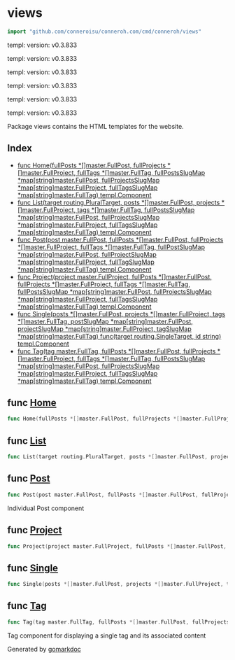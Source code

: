<!-- gomarkdoc:embed:start -->

<!-- Code generated by gomarkdoc. DO NOT EDIT -->

# views

```go
import "github.com/conneroisu/conneroh.com/cmd/conneroh/views"
```

templ: version: v0.3.833

templ: version: v0.3.833

templ: version: v0.3.833

templ: version: v0.3.833

templ: version: v0.3.833

templ: version: v0.3.833

Package views contains the HTML templates for the website.

## Index

- [func Home\(fullPosts \*\[\]master.FullPost, fullProjects \*\[\]master.FullProject, fullTags \*\[\]master.FullTag, fullPostsSlugMap \*map\[string\]master.FullPost, fullProjectsSlugMap \*map\[string\]master.FullProject, fullTagsSlugMap \*map\[string\]master.FullTag\) templ.Component](<#Home>)
- [func List\(target routing.PluralTarget, posts \*\[\]master.FullPost, projects \*\[\]master.FullProject, tags \*\[\]master.FullTag, fullPostsSlugMap \*map\[string\]master.FullPost, fullProjectsSlugMap \*map\[string\]master.FullProject, fullTagsSlugMap \*map\[string\]master.FullTag\) templ.Component](<#List>)
- [func Post\(post master.FullPost, fullPosts \*\[\]master.FullPost, fullProjects \*\[\]master.FullProject, fullTags \*\[\]master.FullTag, fullPostSlugMap \*map\[string\]master.FullPost, fullProjectSlugMap \*map\[string\]master.FullProject, fullTagSlugMap \*map\[string\]master.FullTag\) templ.Component](<#Post>)
- [func Project\(project master.FullProject, fullPosts \*\[\]master.FullPost, fullProjects \*\[\]master.FullProject, fullTags \*\[\]master.FullTag, fullPostsSlugMap \*map\[string\]master.FullPost, fullProjectsSlugMap \*map\[string\]master.FullProject, fullTagsSlugMap \*map\[string\]master.FullTag\) templ.Component](<#Project>)
- [func Single\(posts \*\[\]master.FullPost, projects \*\[\]master.FullProject, tags \*\[\]master.FullTag, postSlugMap \*map\[string\]master.FullPost, projectSlugMap \*map\[string\]master.FullProject, tagSlugMap \*map\[string\]master.FullTag\) func\(target routing.SingleTarget, id string\) templ.Component](<#Single>)
- [func Tag\(tag master.FullTag, fullPosts \*\[\]master.FullPost, fullProjects \*\[\]master.FullProject, fullTags \*\[\]master.FullTag, fullPostsSlugMap \*map\[string\]master.FullPost, fullProjectsSlugMap \*map\[string\]master.FullProject, fullTagsSlugMap \*map\[string\]master.FullTag\) templ.Component](<#Tag>)


<a name="Home"></a>
## func [Home](<https://github.com/conneroisu/conneroh.com/blob/main/cmd/conneroh/views/home_templ.go#L17-L24>)

```go
func Home(fullPosts *[]master.FullPost, fullProjects *[]master.FullProject, fullTags *[]master.FullTag, fullPostsSlugMap *map[string]master.FullPost, fullProjectsSlugMap *map[string]master.FullProject, fullTagsSlugMap *map[string]master.FullTag) templ.Component
```



<a name="List"></a>
## func [List](<https://github.com/conneroisu/conneroh.com/blob/main/cmd/conneroh/views/list_templ.go#L102-L110>)

```go
func List(target routing.PluralTarget, posts *[]master.FullPost, projects *[]master.FullProject, tags *[]master.FullTag, fullPostsSlugMap *map[string]master.FullPost, fullProjectsSlugMap *map[string]master.FullProject, fullTagsSlugMap *map[string]master.FullTag) templ.Component
```



<a name="Post"></a>
## func [Post](<https://github.com/conneroisu/conneroh.com/blob/main/cmd/conneroh/views/posts_templ.go#L18-L26>)

```go
func Post(post master.FullPost, fullPosts *[]master.FullPost, fullProjects *[]master.FullProject, fullTags *[]master.FullTag, fullPostSlugMap *map[string]master.FullPost, fullProjectSlugMap *map[string]master.FullProject, fullTagSlugMap *map[string]master.FullTag) templ.Component
```

Individual Post component

<a name="Project"></a>
## func [Project](<https://github.com/conneroisu/conneroh.com/blob/main/cmd/conneroh/views/projects_templ.go#L17-L25>)

```go
func Project(project master.FullProject, fullPosts *[]master.FullPost, fullProjects *[]master.FullProject, fullTags *[]master.FullTag, fullPostsSlugMap *map[string]master.FullPost, fullProjectsSlugMap *map[string]master.FullProject, fullTagsSlugMap *map[string]master.FullTag) templ.Component
```



<a name="Single"></a>
## func [Single](<https://github.com/conneroisu/conneroh.com/blob/main/cmd/conneroh/views/utils.go#L15-L20>)

```go
func Single(posts *[]master.FullPost, projects *[]master.FullProject, tags *[]master.FullTag, postSlugMap *map[string]master.FullPost, projectSlugMap *map[string]master.FullProject, tagSlugMap *map[string]master.FullTag) func(target routing.SingleTarget, id string) templ.Component
```



<a name="Tag"></a>
## func [Tag](<https://github.com/conneroisu/conneroh.com/blob/main/cmd/conneroh/views/tags_templ.go#L18-L26>)

```go
func Tag(tag master.FullTag, fullPosts *[]master.FullPost, fullProjects *[]master.FullProject, fullTags *[]master.FullTag, fullPostsSlugMap *map[string]master.FullPost, fullProjectsSlugMap *map[string]master.FullProject, fullTagsSlugMap *map[string]master.FullTag) templ.Component
```

Tag component for displaying a single tag and its associated content

Generated by [gomarkdoc](<https://github.com/princjef/gomarkdoc>)


<!-- gomarkdoc:embed:end -->
